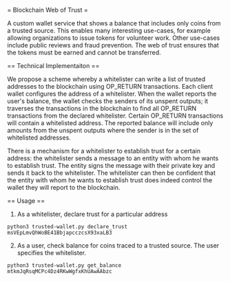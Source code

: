 = Blockchain Web of Trust =

A custom wallet service that shows a balance that includes only coins from a trusted source. This enables many interesting use-cases, for example allowing organizations to issue tokens for volunteer work. Other use-cases include public reviews and fraud prevention. The web of trust ensures that the tokens must be earned and cannot be transferred. 

== Technical Implementaiton ==

We propose a scheme whereby a whitelister can write a list of trusted addresses to the blockchain using OP_RETURN transactions. Each client wallet configures the address of a whitelister. When the wallet reports the user's balance, the wallet checks the senders of its unspent outputs; it traverses the transactions in the blockchain to find all OP_RETURN transactions from the declared whitelister. Certain OP_RETURN transactions will contain a whitelisted address. The reported balance will include only amounts from the unspent outputs where the sender is in the set of whitelisted addresses.


There is a mechanism for a whitelister to establish trust for a certain address: the whitelister sends a message to an entity with whom he wants to establish trust. The entity signs the message with their private key and sends it back to the whitelister. The whitelister can then be confident that the entity with whom he wants to establish trust does indeed control the wallet they will report to the blockchain.


== Usage ==

1) As a whitelister, declare trust for a particular address
```
python3 trusted-wallet.py declare_trust msVEpLmvQhWoBE41BbjapcczcsX93xaLB3
```

2) As a user, check balance for coins traced to a trusted source. The user specifies the whitelister.
```
python3 trusted-wallet.py get_balance mtkmJqRsqMCPc4Dz4RKwWgfxKhUAwAAbzc
```